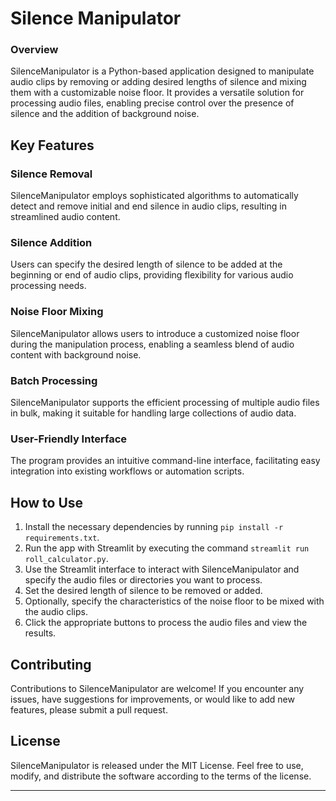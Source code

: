 # Silence Manipulator

### Overview

SilenceManipulator is a Python-based application designed to manipulate audio clips by removing or adding desired lengths of silence and mixing them with a customizable noise floor. It provides a versatile solution for processing audio files, enabling precise control over the presence of silence and the addition of background noise.

## Key Features

### Silence Removal

SilenceManipulator employs sophisticated algorithms to automatically detect and remove initial and end silence in audio clips, resulting in streamlined audio content.

### Silence Addition

Users can specify the desired length of silence to be added at the beginning or end of audio clips, providing flexibility for various audio processing needs.

### Noise Floor Mixing

SilenceManipulator allows users to introduce a customized noise floor during the manipulation process, enabling a seamless blend of audio content with background noise.

### Batch Processing

SilenceManipulator supports the efficient processing of multiple audio files in bulk, making it suitable for handling large collections of audio data.

### User-Friendly Interface

The program provides an intuitive command-line interface, facilitating easy integration into existing workflows or automation scripts.

## How to Use

1. Install the necessary dependencies by running `pip install -r requirements.txt`.
2. Run the app with Streamlit by executing the command `streamlit run roll_calculator.py`.
3. Use the Streamlit interface to interact with SilenceManipulator and specify the audio files or directories you want to process.
4. Set the desired length of silence to be removed or added.
5. Optionally, specify the characteristics of the noise floor to be mixed with the audio clips.
6. Click the appropriate buttons to process the audio files and view the results.

## Contributing

Contributions to SilenceManipulator are welcome! If you encounter any issues, have suggestions for improvements, or would like to add new features, please submit a pull request.

## License

SilenceManipulator is released under the MIT License. Feel free to use, modify, and distribute the software according to the terms of the license.

---
